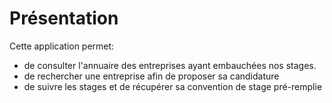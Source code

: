 # Présentation 
Cette application permet: 
 * de consulter l'annuaire des entreprises ayant embauchées nos stages.
 * de rechercher une entreprise afin de proposer sa candidature 
 * de suivre les stages et de récupérer sa convention de stage pré-remplie